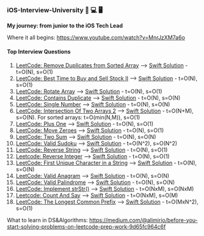 


### iOS-Interview-University  📲 💻 🖥
**My journey: from junior to the iOS Tech Lead**

Where it all begins: https://www.youtube.com/watch?v=MnrJzXM7a6o

#### Top Interview Questions
1. [LeetCode: Remove Duplicates from Sorted Array](https://leetcode.com/explore/interview/card/top-interview-questions-easy/92/array/727/) --> [Swift Solution](https://github.com/burhanaras/iOS-Interview-University/blob/main/Top%20Interview%20Questions/001_Remove%20Duplicates%20from%20Sorted%20Array.playground/Contents.swift) - t=O(N), s=O(1)
2. [LeetCode: Best Time to Buy and Sell Stock II](https://leetcode.com/explore/interview/card/top-interview-questions-easy/92/array/564/) --> [Swift Solution](https://github.com/burhanaras/iOS-Interview-University/blob/main/Top%20Interview%20Questions/002_Best%20Time%20to%20Buy%20and%20Sell%20Stock%20II.playground/Contents.swift) - t=O(N), s=O(1)
3. [LeetCode: Rotate Array](https://leetcode.com/explore/interview/card/top-interview-questions-easy/92/array/646/) --> [Swift Solution](https://github.com/burhanaras/iOS-Interview-University/blob/main/Top%20Interview%20Questions/003_Rotate%20Array%20%20.playground/Contents.swift) - t=O(N), s=O(1)
4. [LeetCode: Contains Duplicate](https://leetcode.com/explore/interview/card/top-interview-questions-easy/92/array/578/) --> [Swift Solution](https://github.com/burhanaras/iOS-Interview-University/blob/main/Top%20Interview%20Questions/004_Contains%20Duplicate.playground/Contents.swift) - t=O(N), s=O(N)
5. [LeetCode: Single Number](https://leetcode.com/explore/interview/card/top-interview-questions-easy/92/array/549/) --> [Swift Solution](https://github.com/burhanaras/iOS-Interview-University/blob/main/Top%20Interview%20Questions/005_Single%20Number.playground/Contents.swift) - t=O(N), s=O(N)
6. [LeetCode: Intersection Of Two Arrays 2](https://leetcode.com/explore/interview/card/top-interview-questions-easy/92/array/674/) --> [Swift Solution](https://github.com/burhanaras/iOS-Interview-University/blob/main/Top%20Interview%20Questions/006_Intersection%20Of%20Two%20Arrays%202.playground/Contents.swift) - t=O(N+M), s=O(N). For sorted arrays: t=O(min(N,M)), s=O(1)
7. [LeetCode: Plus One](https://leetcode.com/explore/interview/card/top-interview-questions-easy/92/array/559/) --> [Swift Solution](https://github.com/burhanaras/iOS-Interview-University/blob/main/Top%20Interview%20Questions/007_Plus%20One.playground/Contents.swift) - t=O(N), s=O(1)
8. [LeetCode: Move Zeroes](https://leetcode.com/explore/interview/card/top-interview-questions-easy/92/array/567/) --> [Swift Solution](https://github.com/burhanaras/iOS-Interview-University/blob/main/Top%20Interview%20Questions/008_Move_Zeroes.playground/Contents.swift) - t=O(N), s=O(1)
9. [LeetCode: Two Sum](https://leetcode.com/explore/interview/card/top-interview-questions-easy/92/array/546/) --> [Swift Solution](https://github.com/burhanaras/iOS-Interview-University/blob/main/Top%20Interview%20Questions/009_Two%20Sum.playground/Contents.swift) - t=O(N), s=O(N)
10. [LeetCode: Valid Sudoku](https://leetcode.com/explore/featured/card/top-interview-questions-easy/92/array/769/) --> [Swift Solution](https://github.com/burhanaras/iOS-Interview-University/blob/main/Top%20Interview%20Questions/010_Valid%20Sudoku.playground/Contents.swift) - t=O(N^2), s=O(N^2)
11. [LeetCode: Reverse String](https://leetcode.com/explore/featured/card/top-interview-questions-easy/127/strings/879/) --> [Swift Solution](https://github.com/burhanaras/iOS-Interview-University/blob/main/Top%20Interview%20Questions/011_Reverse_String.playground/Contents.swift) - t=O(N), s=O(1)
12. [Leetcode: Reverse Integer](https://leetcode.com/explore/featured/card/top-interview-questions-easy/127/strings/880/) --> [Swift Solution](https://github.com/burhanaras/iOS-Interview-University/blob/main/Top%20Interview%20Questions/012_Reverse_Integer.playground/Contents.swift) - t=O(N), s=O(1)
13. [LeetCode: First Unique Character in a String](https://leetcode.com/explore/featured/card/top-interview-questions-easy/127/strings/881/) --> [Swift Solution](https://github.com/burhanaras/iOS-Interview-University/blob/main/Top%20Interview%20Questions/013_First_Unique_Character.playground/Contents.swift) - t=O(N), s=O(N)
14. [LeetCode: Valid Anagram](https://leetcode.com/explore/featured/card/top-interview-questions-easy/127/strings/882/) --> [Swift Solution](https://github.com/burhanaras/iOS-Interview-University/blob/main/Top%20Interview%20Questions/014_Valid_Anagram.playground/Contents.swift) - t=O(N), s=O(N)
15. [LeetCode: Valid Palindrome](https://leetcode.com/explore/featured/card/top-interview-questions-easy/127/strings/883/) --> [Swift Solution](https://github.com/burhanaras/iOS-Interview-University/blob/main/Top%20Interview%20Questions/015_Valid_Palindrome.playground/Contents.swift) - t=O(N), s=O(N)
16. [LeetCode: Implement strStr()](https://leetcode.com/explore/interview/card/top-interview-questions-easy/127/strings/885/) --> [Swift Solution](https://github.com/burhanaras/iOS-Interview-University/blob/main/Top%20Interview%20Questions/016_%20Implement_strStr.playground/Contents.swift) - t=O(NxM), s=O(NxM)
17. [Leetcode: Count And Say](https://leetcode.com/explore/interview/card/top-interview-questions-easy/127/strings/886/) --> [Swift Solution](https://github.com/burhanaras/iOS-Interview-University/blob/main/Top%20Interview%20Questions/017_Count_And_Say.playground/Contents.swift) - t=O(NxM), s=O(M)
18. [LeetCode: The Longest Common Prefix](https://leetcode.com/explore/interview/card/top-interview-questions-easy/127/strings/887/) --> [Swift Solution](https://github.com/burhanaras/iOS-Interview-University/blob/main/Top%20Interview%20Questions/018_Longest_Common_Prefix.playground/Contents.swift) - t=O(MxN^2), s=O(1)








What to learn in DS&Algorithms: https://medium.com/@alimirio/before-you-start-solving-problems-on-leetcode-prep-work-9d65fc964c6f
